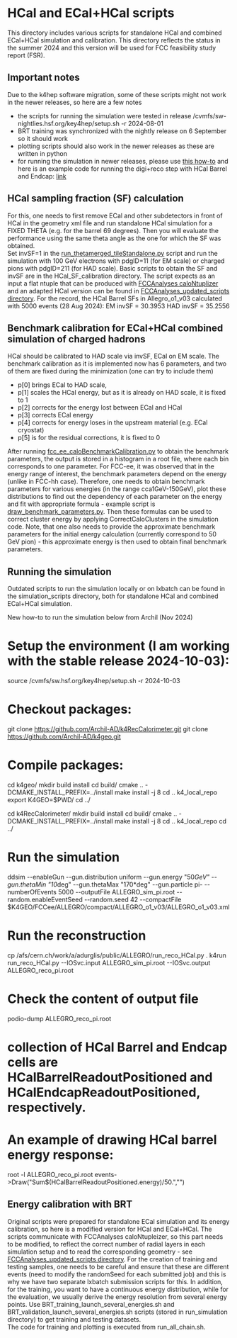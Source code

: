 # HCal and ECal+HCal scripts 

This directory includes various scripts for standalone HCal and combined ECal+HCal simulation and calibration.
This directory reflects the status in the summer 2024 and this version will be used for FCC feasibility study report (FSR). 

## Important notes 
Due to the k4hep software migration, some of these scripts might not work in the newer releases, so here are a few notes 
- the scripts for running the simulation were tested in release /cvmfs/sw-nightlies.hsf.org/key4hep/setup.sh -r 2024-08-01 
- BRT training was synchronized with the nightly release on 6 September so it should work
- plotting scripts should also work in the newer releases as these are written in python
- for running the simulation in newer releases, please use [this how-to](https://github.com/HEP-FCC/FCC-config/tree/main/FCCee/FullSim/ALLEGRO/ALLEGRO_o1_v03) and 
here is an example code for running the digi+reco step with HCal Barrel and Endcap: [link](https://github.com/HEP-FCC/k4RecCalorimeter/blob/main/RecFCCeeCalorimeter/tests/options/ALLEGRO_o1_v03_digi_reco.py)
 

## HCal sampling fraction (SF) calculation
For this, one needs to first remove ECal and other subdetectors in front of HCal in the geometry xml file and run standalone HCal simulation for a FIXED THETA (e.g. for the barrel 69 degrees). Then you will evaluate the performance using the same theta angle as the one for which the SF was obtained.   
Set invSF=1 in the [run_thetamerged_tileStandalone.py](run_simulation/run_thetamerged_tileStandalone.py) script and run the simulation with 100 GeV electrons with pdgID=11 (for EM scale) or charged pions with pdgID=211 (for HAD scale). 
Basic scripts to obtain the SF and invSF are in the HCal_SF_calibration directory. The script expects as an input a flat ntuple that can be produced with
[FCCAnalyses caloNtuplizer](https://github.com/HEP-FCC/FCCAnalyses/blob/master/examples/FCCee/fullSim/caloNtupleizer/analysis.py) and an adapted HCal version can be found in 
[FCCAnalyses_updated_scripts directory](FCCAnalyses_updated_scripts/analysis_HCal_new.py).
For the record, the HCal Barrel SFs in Allegro_o1_v03 calculated with 5000 events (28 Aug 2024): 
EM invSF = 30.3953
HAD invSF = 35.2556
 

## Benchmark calibration for ECal+HCal combined simulation of charged hadrons
HCal should be calibrated to HAD scale via invSF, ECal on EM scale. 
The benchmark calibration as it is implemented now has 6 parameters, and two of them are fixed during the minimization (one can try to include them)
- p[0] brings ECal to HAD scale, 
- p[1] scales the HCal energy, but as it is already on HAD scale, it is fixed to 1 
- p[2] corrects for the energy lost between ECal and HCal 
- p[3] corrects ECal energy  
- p[4] corrects for energy loses in the upstream material (e.g. ECal cryostat)
- p[5] is for the residual corrections, it is fixed to 0
 
After running [fcc_ee_caloBenchmarkCalibration.py](benchmark_calibration_scripts/fcc_ee_caloBenchmarkCalibration.py) to obtain the benchmark parameters, the output is stored in a histogram in a root file, where each bin corresponds to one parameter.
For FCC-ee, it was observed that in the energy range of interest, the benchmark parameters depend on the energy (unlike in FCC-hh case). 
Therefore, one needs to obtain benchmark parameters for various energies (in the range cca1GeV-150GeV), plot these distributions to find out the dependency of each parameter on the energy 
and fit with appropriate formula - example script is [draw_benchmark_parameters.py](benchmark_calibration_scripts/draw_benchmark_parameters.py). 
Then these formulas can be used to correct cluster energy by applying CorrectCaloClusters in the simulation code. Note, that one also needs to provide the approximate benchmark parameters 
for the initial energy calculation (currently correspond to 50 GeV pion) - this approximate energy is then used to obtain final benchmark parameters.

## Running the simulation 
Outdated scripts to run the simulation locally or on lxbatch can be found in the simulation_scripts directory, both for standalone HCal and combined ECal+HCal simulation.

New how-to to run the simulation below from Archil (Nov 2024)

# Setup the environment (I am working with the stable release 2024-10-03):
source /cvmfs/sw.hsf.org/key4hep/setup.sh -r 2024-10-03

# Checkout packages:
git clone https://github.com/Archil-AD/k4RecCalorimeter.git
git clone https://github.com/Archil-AD/k4geo.git

# Compile packages:
cd k4geo/
mkdir build install
cd build/
cmake .. -DCMAKE_INSTALL_PREFIX=../install
make install -j 8
cd ..
k4_local_repo
export K4GEO=$PWD/
cd ../

cd k4RecCalorimeter/
mkdir build install
cd build/
cmake .. -DCMAKE_INSTALL_PREFIX=../install
make install -j 8
cd ..
k4_local_repo
cd ../

# Run the simulation
ddsim --enableGun --gun.distribution uniform --gun.energy "50*GeV" --gun.thetaMin "10*deg" --gun.thetaMax "170*deg" --gun.particle pi- --numberOfEvents 5000 --outputFile ALLEGRO_sim_pi.root --random.enableEventSeed --random.seed 42 --compactFile $K4GEO/FCCee/ALLEGRO/compact/ALLEGRO_o1_v03/ALLEGRO_o1_v03.xml

# Run the reconstruction
cp /afs/cern.ch/work/a/adurglis/public/ALLEGRO/run_reco_HCal.py .
k4run run_reco_HCal.py --IOSvc.input ALLEGRO_sim_pi.root --IOSvc.output ALLEGRO_reco_pi.root

# Check the content of output file
podio-dump ALLEGRO_reco_pi.root
# collection of HCal Barrel and Endcap cells are HCalBarrelReadoutPositioned and HCalEndcapReadoutPositioned, respectively.


# An example of drawing HCal barrel energy response:
root -l    ALLEGRO_reco_pi.root
events->Draw("Sum$(HCalBarrelReadoutPositioned.energy)/50.","")

 

## Energy calibration with BRT
Original scripts were prepared for standalone ECal simulation and its energy calibration, so here is a modified version for HCal and ECal+HCal. 
The scripts communicate with FCCAnalyses caloNtupleizer, so this part needs to be modified, to reflect the correct number of radial layers in each simulation setup and to read the corresponding 
geometry - see [FCCAnalyses_updated_scripts directory](FCCAnalyses_updated_scripts/analysis_HCal_new.py).
For the creation of training and testing samples, one needs to be careful and ensure that these are different events (need to modify the randomSeed for each submitted job) and this is why we have 
two separate lxbatch submission scripts for this. In addition, for the training, you want to have a continuous energy distribution, while for the evaluation, we usually derive the energy resolution
from several energy points. Use BRT_training_launch_several_energies.sh and BRT_validation_launch_several_energies.sh scripts (stored in run_simulation directory) to get training and testing datasets.  
The code for training and plotting is executed from run_all_chain.sh.  

